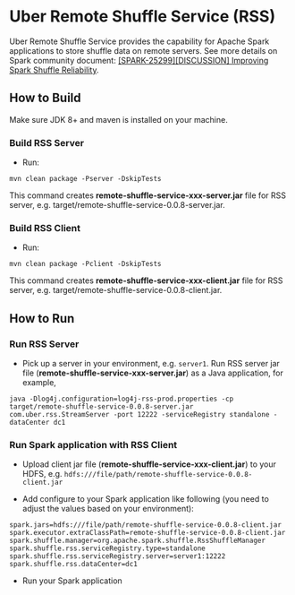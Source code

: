 # Uber Remote Shuffle Service (RSS)

Uber Remote Shuffle Service provides the capability for Apache Spark applications to store shuffle data 
on remote servers. See more details on Spark community document: 
[[SPARK-25299][DISCUSSION] Improving Spark Shuffle Reliability](https://docs.google.com/document/d/1uCkzGGVG17oGC6BJ75TpzLAZNorvrAU3FRd2X-rVHSM/edit?ts=5e3c57b8).

## How to Build

Make sure JDK 8+ and maven is installed on your machine.

### Build RSS Server

- Run: 

``
mvn clean package -Pserver -DskipTests
``

This command creates **remote-shuffle-service-xxx-server.jar** file for RSS server, e.g. target/remote-shuffle-service-0.0.8-server.jar.

### Build RSS Client

- Run: 

``
mvn clean package -Pclient -DskipTests
``

This command creates **remote-shuffle-service-xxx-client.jar** file for RSS server, e.g. target/remote-shuffle-service-0.0.8-client.jar.

## How to Run

### Run RSS Server

- Pick up a server in your environment, e.g. `server1`. Run RSS server jar file (**remote-shuffle-service-xxx-server.jar**) as a Java application, for example,

``
java -Dlog4j.configuration=log4j-rss-prod.properties -cp target/remote-shuffle-service-0.0.8-server.jar com.uber.rss.StreamServer -port 12222 -serviceRegistry standalone -dataCenter dc1
``

### Run Spark application with RSS Client

- Upload client jar file (**remote-shuffle-service-xxx-client.jar**) to your HDFS, e.g. `hdfs:///file/path/remote-shuffle-service-0.0.8-client.jar`

- Add configure to your Spark application like following (you need to adjust the values based on your environment):

``
spark.jars=hdfs:///file/path/remote-shuffle-service-0.0.8-client.jar
spark.executor.extraClassPath=remote-shuffle-service-0.0.8-client.jar
spark.shuffle.manager=org.apache.spark.shuffle.RssShuffleManager
spark.shuffle.rss.serviceRegistry.type=standalone
spark.shuffle.rss.serviceRegistry.server=server1:12222
spark.shuffle.rss.dataCenter=dc1
``

- Run your Spark application
